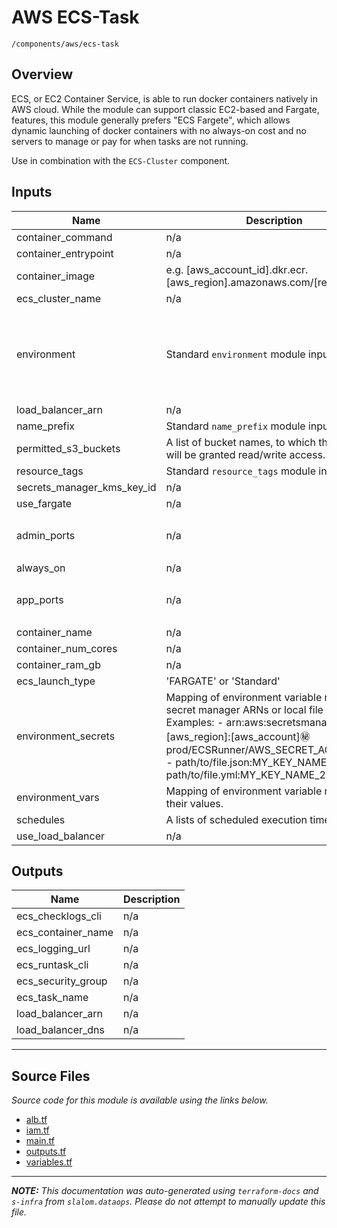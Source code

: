 
# AWS ECS-Task

`/components/aws/ecs-task`

## Overview


ECS, or EC2 Container Service, is able to run docker containers natively in AWS cloud. While the module can support classic EC2-based and Fargate,
features, this module generally prefers "ECS Fargete", which allows dynamic launching of docker containers with no always-on cost and no servers
to manage or pay for when tasks are not running.

Use in combination with the `ECS-Cluster` component.

## Inputs

| Name | Description | Type | Default | Required |
|------|-------------|------|---------|:-----:|
| container\_command | n/a | `any` | n/a | yes |
| container\_entrypoint | n/a | `any` | n/a | yes |
| container\_image | e.g. [aws\_account\_id].dkr.ecr.[aws\_region].amazonaws.com/[repo\_name] | `any` | n/a | yes |
| ecs\_cluster\_name | n/a | `string` | n/a | yes |
| environment | Standard `environment` module input. | <pre>object({<br>    vpc_id          = string<br>    aws_region      = string<br>    public_subnets  = list(string)<br>    private_subnets = list(string)<br>  })</pre> | n/a | yes |
| load\_balancer\_arn | n/a | `string` | n/a | yes |
| name\_prefix | Standard `name_prefix` module input. | `string` | n/a | yes |
| permitted\_s3\_buckets | A list of bucket names, to which the ECS task will be granted read/write access. | `list(string)` | n/a | yes |
| resource\_tags | Standard `resource_tags` module input. | `map(string)` | n/a | yes |
| secrets\_manager\_kms\_key\_id | n/a | `string` | n/a | yes |
| use\_fargate | n/a | `bool` | n/a | yes |
| admin\_ports | n/a | `list(string)` | <pre>[<br>  "8080"<br>]</pre> | no |
| always\_on | n/a | `bool` | `false` | no |
| app\_ports | n/a | `list(string)` | <pre>[<br>  "8080"<br>]</pre> | no |
| container\_name | n/a | `string` | `"DefaultContainer"` | no |
| container\_num\_cores | n/a | `string` | `"4"` | no |
| container\_ram\_gb | n/a | `string` | `"8"` | no |
| ecs\_launch\_type | 'FARGATE' or 'Standard' | `string` | `"FARGATE"` | no |
| environment\_secrets | Mapping of environment variable names to secret manager ARNs or local file secrets. Examples:  - arn:aws:secretsmanager:[aws\_region]:[aws\_account]:secret:prod/ECSRunner/AWS\_SECRET\_ACCESS\_KEY  - path/to/file.json:MY\_KEY\_NAME\_1  - path/to/file.yml:MY\_KEY\_NAME\_2 | `map(string)` | `{}` | no |
| environment\_vars | Mapping of environment variable names to their values. | `map(string)` | `{}` | no |
| schedules | A lists of scheduled execution times. | `set(string)` | `[]` | no |
| use\_load\_balancer | n/a | `bool` | `false` | no |

## Outputs

| Name | Description |
|------|-------------|
| ecs\_checklogs\_cli | n/a |
| ecs\_container\_name | n/a |
| ecs\_logging\_url | n/a |
| ecs\_runtask\_cli | n/a |
| ecs\_security\_group | n/a |
| ecs\_task\_name | n/a |
| load\_balancer\_arn | n/a |
| load\_balancer\_dns | n/a |

---------------------

## Source Files

_Source code for this module is available using the links below._

* [alb.tf](alb.tf)
* [iam.tf](iam.tf)
* [main.tf](main.tf)
* [outputs.tf](outputs.tf)
* [variables.tf](variables.tf)

---------------------

_**NOTE:** This documentation was auto-generated using
`terraform-docs` and `s-infra` from `slalom.dataops`.
Please do not attempt to manually update this file._
